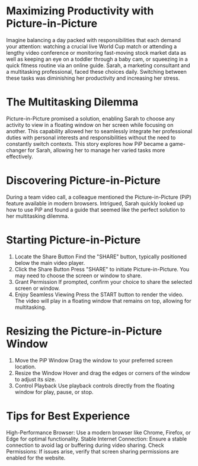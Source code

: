 # Maximizing Productivity with Picture-in-Picture
Imagine balancing a day packed with responsibilities that each demand your attention: watching a crucial live World Cup match or attending a lengthy video conference or monitoring fast-moving stock market data as well as keeping an eye on a toddler through a baby cam, or squeezing in a quick fitness routine via an online guide. Sarah, a marketing consultant and a multitasking professional, faced these choices daily. Switching between these tasks was diminishing her productivity and increasing her stress.

# The Multitasking Dilemma
Picture-in-Picture promised a solution, enabling Sarah to choose any activity to view in a floating window on her screen while focusing on another. This capability allowed her to seamlessly integrate her professional duties with personal interests and responsibilities without the need to constantly switch contexts. This story explores how PiP became a game-changer for Sarah, allowing her to manage her varied tasks more effectively.

# Discovering Picture-in-Picture
During a team video call, a colleague mentioned the Picture-in-Picture (PiP) feature available in modern browsers. Intrigued, Sarah quickly looked up how to use PiP and found a guide that seemed like the perfect solution to her multitasking dilemma.

# Starting Picture-in-Picture
1. Locate the Share Button
Find the "SHARE" button, typically positioned below the main video player.
2. Click the Share Button
Press "SHARE" to initiate Picture-in-Picture. You may need to choose the screen or window to share.
3. Grant Permission
If prompted, confirm your choice to share the selected screen or window.
4. Enjoy Seamless Viewing
Press the START button to render the video. The video will play in a floating window that remains on top, allowing for multitasking.

# Resizing the Picture-in-Picture Window
1. Move the PiP Window
Drag the window to your preferred screen location.
2. Resize the Window
Hover and drag the edges or corners of the window to adjust its size.
3. Control Playback
Use playback controls directly from the floating window for play, pause, or stop.

# Tips for Best Experience
High-Performance Browser: Use a modern browser like Chrome, Firefox, or Edge for optimal functionality.
Stable Internet Connection: Ensure a stable connection to avoid lag or buffering during video sharing.
Check Permissions: If issues arise, verify that screen sharing permissions are enabled for the website.